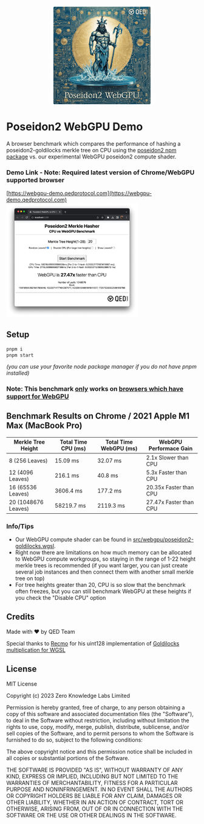 <p align="center">
  <img height="256" src="public/poseidon2-webgpu-logo.png">
  <h1>Poseidon2 WebGPU Demo</h1> 
  <p>

A browser benchmark which compares the performance of hashing a poseidon2-goldilocks merkle tree on CPU using the <a href="https://github.com/OpenAssetStandards/poseidon2">poseidon2 npm package</a> vs. our experimental WebGPU poseidon2 compute shader.</p>

</p>

### Demo Link - Note: Required latest version of Chrome/WebGPU supported browser
[https://webgpu-demo.qedprotocol.com](https://webgpu-demo.qedprotocol.com)
<a href="https://webgpu-demo.qedprotocol.com">
<img height="300" src="public/demo-screenshot.png">
</a>


## Setup
```
pnpm i
pnpm start
```

_(you can use your favorite node package manager if you do not have pnpm installed)_

### Note: This benchmark <u>only</u> works on [browsers which have support for WebGPU](https://caniuse.com/webgpu)

## Benchmark Results on Chrome / 2021 Apple M1 Max (MacBook Pro)

| Merkle Tree Height  | Total Time CPU (ms) | Total Time WebGPU (ms) | WebGPU Performace Gain |
| ------------------- | ------------------- | ---------------------- | ---------------------- |
| 8 (256 Leaves)      | 15.09 ms            | 32.07 ms               | 2.1x Slower than CPU   |
| 12 (4096 Leaves)    | 216.1 ms            | 40.8 ms                | 5.3x Faster than CPU   |
| 16 (65536 Leaves)   | 3606.4 ms           | 177.2 ms               | 20.35x Faster than CPU |
| 20 (1048676 Leaves) | 58219.7 ms          | 2119.3 ms              | 27.47x Faster than CPU |

### Info/Tips

- Our WebGPU compute shader can be found in [src/webgpu/poseidon2-goldilocks.wgsl](src/webgpu/poseidon2-goldilocks.wgsl).
- Right now there are limitations on how much memory can be allocated to WebGPU compute workgroups, so staying in the range of 1-22 height merkle trees is recommended (if you want larger, you can just create several job instances and then connect them with another small merkle tree on top)
- For tree heights greater than 20, CPU is so slow that the benchmark often freezes, but you can still benchmark WebGPU at these heights if you check the "Disable CPU" option

## Credits

Made with ❤️ by QED Team

Special thanks to [Recmo](https://github.com/recmo) for his uint128 implementation of [Goldilocks multiplication for WGSL](https://github.com/recmo/proto-goldilocks-webgpu/blob/cc6ce5d2df8a20ba89484a49f82b0037f8fd5676/shader/goldilocks.wgsl#L50)

## License

MIT License

Copyright (c) 2023 Zero Knowledge Labs Limited

Permission is hereby granted, free of charge, to any person obtaining a copy
of this software and associated documentation files (the "Software"), to deal
in the Software without restriction, including without limitation the rights
to use, copy, modify, merge, publish, distribute, sublicense, and/or sell
copies of the Software, and to permit persons to whom the Software is
furnished to do so, subject to the following conditions:

The above copyright notice and this permission notice shall be included in all
copies or substantial portions of the Software.

THE SOFTWARE IS PROVIDED "AS IS", WITHOUT WARRANTY OF ANY KIND, EXPRESS OR
IMPLIED, INCLUDING BUT NOT LIMITED TO THE WARRANTIES OF MERCHANTABILITY,
FITNESS FOR A PARTICULAR PURPOSE AND NONINFRINGEMENT. IN NO EVENT SHALL THE
AUTHORS OR COPYRIGHT HOLDERS BE LIABLE FOR ANY CLAIM, DAMAGES OR OTHER
LIABILITY, WHETHER IN AN ACTION OF CONTRACT, TORT OR OTHERWISE, ARISING FROM,
OUT OF OR IN CONNECTION WITH THE SOFTWARE OR THE USE OR OTHER DEALINGS IN THE
SOFTWARE.
